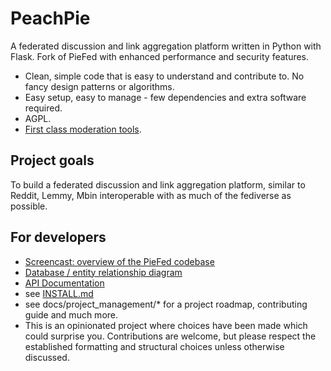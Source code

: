 # PeachPie

A federated discussion and link aggregation platform written in Python with Flask. Fork of PieFed with enhanced performance and security features.

 - Clean, simple code that is easy to understand and contribute to. No fancy design patterns or algorithms.
 - Easy setup, easy to manage - few dependencies and extra software required.
 - AGPL.
 - [First class moderation tools](https://join.piefed.social/2024/06/22/piefed-features-for-growing-healthy-communities/).

## Project goals

To build a federated discussion and link aggregation platform, similar to Reddit, Lemmy, Mbin interoperable with as
much of the fediverse as possible.

## For developers

- [Screencast: overview of the PieFed codebase](https://join.piefed.social/2024/01/22/an-introduction-to-the-piefed-codebase/)
- [Database / entity relationship diagram](https://join.piefed.social/wp-content/uploads/2024/02/PieFed-entity-relationships.png)
- [API Documentation](https://freamon.github.io/piefed-api/)
- see [INSTALL.md](INSTALL.md)
- see docs/project_management/* for a project roadmap, contributing guide and much more.
- This is an opinionated project where choices have been made which could surprise you. Contributions are welcome,
but please respect the established formatting and structural choices unless otherwise discussed.
